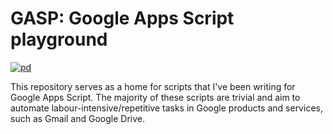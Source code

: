 # GASP: Google Apps Script playground

[![pd](https://forthebadge.com/images/badges/cc-0.svg)](http://creativecommons.org/publicdomain/zero/1.0)

This repository serves as a home for scripts that I've been writing for Google
Apps Script. The majority of these scripts are trivial and aim to automate
labour-intensive/repetitive tasks in Google products and services, such as
Gmail and Google Drive.
